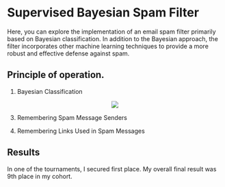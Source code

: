 # Supervised Bayesian Spam Filter

Here, you can explore the implementation of an email spam filter primarily based on Bayesian classification. In addition to the Bayesian approach, the filter incorporates other machine learning techniques to provide a more robust and effective defense against spam.

## Principle of operation.
1. Bayesian Classification
<p align="center">
  <img src="https://miro.medium.com/v2/resize:fit:1358/0*igbFdTVpO815GWax.png">
</p>

3. Remembering Spam Message Senders

4. Remembering Links Used in Spam Messages

## Results 
In one of the tournaments, I secured first place. My overall final result was 9th place in my cohort.

